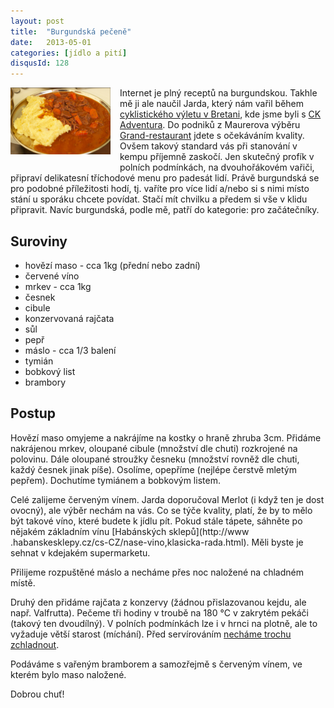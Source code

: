 ```yaml
---
layout: post
title:  "Burgundská pečeně"
date:   2013-05-01
categories: [jídlo a pití]
disqusId: 128
---
```

<a href="/assets/2013-05-01/20130501-burgundska.png"><img src="/assets/2013-05-01/20130501-burgundska_thumb.png" align="left" style="margin: 0px
 15px 15px 
0px"></a>Internet je plný receptů na burgundskou. Takhle mě ji ale naučil Jarda, který nám vařil během [cyklistického výletu v Bretani](https://www.flickr.com/photos/bantercz/albums/72157627070334676), kde jsme byli s 
[CK Adventura](http://www.adventura.cz/). Do podniků z Maurerova výběru [Grand-restaurant](http://www.grandrestaurant.cz/) jdete s očekáváním 
kvality. Ovšem takový standard vás
 při stanování v kempu 
příjemně zaskočí. Jen skutečný profík v polních podmínkách, na dvouhořákovém vařiči, připraví delikatesní tříchodové menu pro padesát lidí. Právě burgundská se pro podobné příležitosti hodí, tj. vaříte pro více lidí a/nebo si s nimi místo stání u sporáku chcete povídat. Stačí mít chvilku a předem si vše v klidu připravit. Navíc burgundská, podle mě, patří do kategorie: pro začátečníky.
<!--more-->

Suroviny
------

* hovězí maso - cca 1kg (přední nebo zadní)
* červené víno
* mrkev - cca 1kg
* česnek
* cibule
* konzervovaná rajčata
* sůl
* pepř
* máslo - cca 1/3 balení
* tymián
* bobkový list
* brambory

Postup
-------

Hovězí maso omyjeme a nakrájíme na kostky o hraně zhruba 3cm. Přidáme nakrájenou mrkev, oloupané cibule (množství dle chuti) rozkrojené na polovinu. Dále oloupané stroužky česneku (množství rovněž dle chuti, každý česnek jinak píše). Osolíme, opepříme (nejlépe čerstvě mletým pepřem). Dochutíme tymiánem a bobkovým listem.

Celé zalijeme červeným vínem. Jarda doporučoval Merlot (i když ten je dost ovocný), ale výběr nechám na vás. Co se týče kvality, platí, že by 
to mělo být takové víno, které budete k jídlu pít. Pokud stále tápete, sáhněte po nějakém základním vínu [Habánských sklepů](http://www
.habanskesklepy.cz/cs-CZ/nase-vino,klasicka-rada.html). Měli byste je 
sehnat v kdejakém supermarketu.

Přilijeme rozpuštěné máslo a necháme přes noc naložené na chladném místě.

Druhý den přidáme rajčata z konzervy (žádnou přislazovanou kejdu, ale např. Valfrutta). Pečeme tři hodiny v troubě na 180 °C v zakrytém pekáči 
(takový ten dvoudílný). V polních podmínkách lze i v hrnci na plotně, ale to vyžaduje větší starost (míchání). Před servírováním 
[necháme trochu zchladnout](http://www.cuketka.cz/?p=8218).

Podáváme s vařeným bramborem a samozřejmě s červeným vínem, ve kterém bylo maso naložené.

Dobrou chuť!